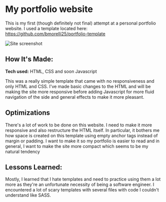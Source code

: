 # My portfolio website
This is my first (though definitely not final) attempt at a personal portfolio website. I used a template located here: https://github.com/bmorelli25/portfolio-template

![Site screenshot](imagehere)

## How It's Made:

**Tech used:** HTML, CSS and soon Javascript

This was a really simple template that came with no responsiveness and only HTML and CSS. I've made basic changes to the HTML and will be making the site more responsive before adding Javascript for more fluid navigation of the side and general effects to make it more pleasant.

## Optimizations
There's a lot of work to be done on this website. I need to make it more responsive and also restructure the HTML itself. In particular, it bothers me how space is created on this template using empty anchor tags instead of margin or padding. I want to make it so my portfolio is easier to read and in general, I want to make the site more compact which seems to be my natural tendency

## Lessons Learned:

Mostly, I learned that I hate templates and need to practice using them a lot more as they're an unfortunate necessity of being a software engineer. I encountered a lot of scary templates with several files with code I couldn't understand like SASS. 
